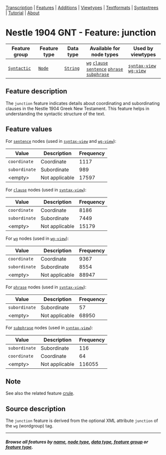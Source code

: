 <a name="start"></a>
<div class="hidden-content">
<a href="../transcription.md">Transcription</a> | <a href="README.md#start">Features</a>  | <a href="../additions/README.md#start">Additions</a> | <a href="../viewtypes.md#start">Viewtypes</a>  | <a href="../textformats.md#start">Textformats</a> |  <a href="../syntaxtrees.md#start">Syntaxtrees</a> | <a href="../tutorial/README.md#start">Tutorial</a>  | <a href="../about.md#start">About</a>
</div>

# Nestle 1904 GNT - Feature: junction

Feature group | Feature type | Data type | Available for node types | Used by viewtypes
---  | --- | --- | --- | ---
[`Syntactic`](featuresbygroup.md#syntactic-features) | [`Node`](featuresbyfeaturetype.md#node-features) | [`String`](featuresbydatatype.md#string-datatype) | [`wg`](featuresbynodetype.md#wordgroup-nodes) [`clause`](featuresbynodetype.md#clause-nodes) [`sentence`](featuresbynodetype.md#sentence-nodes) [`phrase`](featuresbynodetype.md#phrase-nodes) [`subphrase`](featuresbynodetype.md#subphrase-nodes) | [`syntax-view`](../syntax-view.md#start) [`wg-view`](../wg-view.md#start)

## Feature description 

The `junction` feature indicates details about coordinating and subordinating clauses in the Nestle 1904 Greek New Testament. This feature helps in understanding the syntactic structure of the text.

## Feature values 

For [`sentence`](featuresbynodetype.md#sentence-nodes) nodes (used in [`syntax-view`](../syntax-view.md#start) and  [`wg-view`](../wg-view.md#start)):

Value | Description | Frequency
---  | --- | --- 
`coordinate` | Coordinate | 1117
`subordinate` |  Subordinate | 989
&lt;empty&gt;  | Not applicable | 17597

For [`clause`](featuresbynodetype.md#clause-nodes) nodes (used in [`syntax-view`](../syntax-view.md#start)):

Value | Description | Frequency
---  | --- | --- 
`coordinate` | Coordinate | 8186
`subordinate` |  Subordinate | 7449
&lt;empty&gt;  | Not applicable | 15179

For [`wg`](featuresbynodetype.md#wordgroup-nodes) nodes (used in [`wg-view`](../wg-view.md#start)):

Value | Description | Frequency
---  | --- | --- 
`coordinate` | Coordinate | 9367
`subordinate` |  Subordinate | 8554
&lt;empty&gt;  | Not applicable | 88947

For [`phrase`](featuresbynodetype.md#phrase-nodes) nodes (used in [`syntax-view`](../syntax-view.md#start)):

Value | Description | Frequency
---  | --- | --- 
`subordinate` |  Subordinate | 57
&lt;empty&gt;  | Not applicable | 68950

For [`subphrase`](featuresbynodetype.md#subphrase-nodes) nodes (used in [`syntax-view`](../syntax-view.md#start)):

Value | Description | Frequency
---  | --- | --- 
`subordinate` |  Subordinate | 116
`coordinate` | Coordinate | 64
&lt;empty&gt;  | Not applicable | 116055

## Note

See also the related feature [crule](crule.md).

## Source description

The `junction` feature is derived from the optional XML attribute `junction` of the `wg` (wordgroup) tag.

---
#### *Browse all features by [name](featuresbyname.md#start), [node type](featuresbynodetype.md#start), [data type](featuresbydatatype.md#start), [feature group](featuresbygroup.md#start) or [feature type](featuresbyfeaturetype.md#start).*
